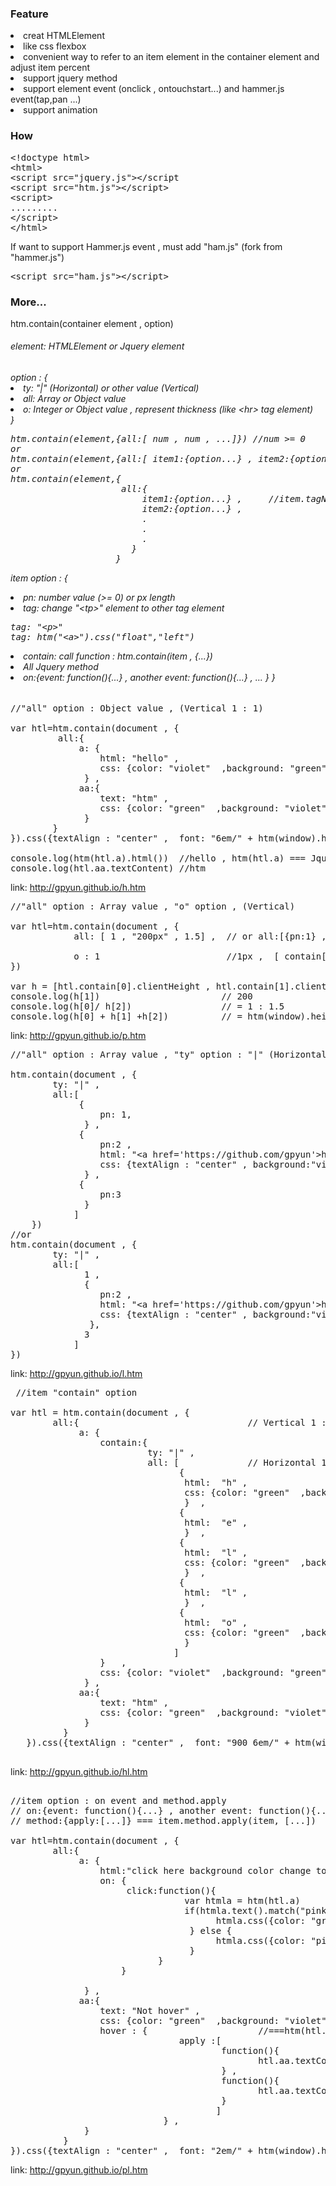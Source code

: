﻿<h3>Feature</h3>

<li> creat HTMLElement </li>
<li> like css flexbox
<li> convenient way to refer to an item element in the container element and adjust item percent
<li> support  jquery method </li>
<li> support element event (onclick , ontouchstart...) and hammer.js event(tap,pan ...)
<li> support animation

<h3> How </h3>

 <pre>
&lt;!doctype html&gt;
&lt;html&gt;
&lt;script src="jquery.js"&gt;&lt;/script
&lt;script src="htm.js"&gt;&lt;/script&gt;
&lt;script&gt;
.........
&lt;/script&gt;
&lt;/html&gt;
</pre>
If want to support Hammer.js event , must add "ham.js" (fork from "hammer.js")
<pre>&lt;script src="ham.js"&gt;&lt;/script&gt;</pre>

<h3>More...</h3>
htm.contain(container element , option)

<h6>element: HTMLElement or Jquery element</h6>
<h6>option : {
<li>            ty: "|" (Horizontal) or other value (Vertical) </li>
<li>           all:  Array or Object value</li>
<li>             o: Integer or Object value , represent thickness (like &lt;hr&gt; tag element) </li>   
            }

<pre>
htm.contain(element,{all:[ num , num , ...]}) //num >= 0
or
htm.contain(element,{all:[ item1:{option...} , item2:{option...} , ...]})                        
or   
htm.contain(element,{                         
                     all:{
                         item1:{option...} ,     //item.tagName== "TP" , &lt;tp&gt; element
                         item2:{option...} ,    
                         .
                         .
                         .
                       }
                    }
</pre>
item option : { 
<li>pn: number value (>= 0) or px length</li>
<li>tag: change "&lt;tp&gt;" element to other tag element</li>
<pre>
tag: "&lt;p&gt;"
tag: htm("&lt;a&gt;").css("float","left")
</pre> 
<li>contain: call function : htm.contain(item , {...})</li>
<li> All Jquery method </li> 
<li> on:{event: function(){...} , another event: function(){...} , ... }
} </h6>

<pre>
<tt>//"all" option : Object value , (Vertical 1 : 1)</tt>

var htl=htm.contain(document , {
         all:{
             a: {
                 html: "hello" ,
                 css: {color: "violet"  ,background: "green"}
              } ,
             aa:{
                 text: "htm" ,
                 css: {color: "green"  ,background: "violet"}
              }
        }
}).css({textAlign : "center" ,  font: "6em/" + htm(window).height()/2 + "px htm"})

console.log(htm(htl.a).html())  <tt>//hello , htm(htl.a) === Jquery(htl.a)</tt>
console.log(htl.aa.textContent) <tt>//htm</tt>
</pre>
link:  <a href= "h.htm"> http://gpyun.github.io/h.htm </a>
<pre>
<tt>//"all" option : Array value , "o" option , (Vertical)</tt>

var htl=htm.contain(document , {
            all: [ 1 , "200px" , 1.5] ,  <tt>// or all:[{pn:1} , {pn:"200px"} , {pn:1.5}]</tt>
            
            o : 1                        <tt>//1px ,  [ contain[0] , "o" Object , contain[1] , "o" Object , contain[2]]</tt>
})

var h = [htl.contain[0].clientHeight , htl.contain[1].clientHeight , htl.contain[2].clientHeight ]
console.log(h[1])                       <tt>// 200 </tt>
console.log(h[0]/ h[2])                 <tt>// = 1 : 1.5 </tt>
console.log(h[0] + h[1] +h[2])          <tt>// = htm(window).height() - 2px  , two "o" Object : total 2px </tt>
</pre>
link:  <a href= "p.htm"> http://gpyun.github.io/p.htm </a>

<pre>
<tt>//"all" option : Array value , "ty" option : "|" (Horizontal 1 : 2 : 3)</tt>

htm.contain(document , {
        ty: "|" , 
        all:[
             {
                 pn: 1,
              } ,
             {
                 pn:2 ,
                 html: "&lt;a href='https://github.com/gpyun'&gt;https://github.com/gpyun&lt;/a&gt;" ,
                 css: {textAlign : "center" , background:"violet" , lineHeight : htm(window).height() + "px"}
              } ,
             {
                 pn:3
              }
            ]
    })
<tt>//or</tt>
htm.contain(document , {
        ty: "|" , 
        all:[
              1 ,
              {
                 pn:2 ,
                 html: "&lt;a href='https://github.com/gpyun'&gt;https://github.com/gpyun&lt;/a&gt;" ,
                 css: {textAlign : "center" , background:"violet" , lineHeight : htm(window).height() + "px"}
               },
              3
            ]
})
</pre>
link:  <a href= "l.htm"> http://gpyun.github.io/l.htm </a>
<pre>
 <tt>//item "contain" option </tt>

var htl = htm.contain(document , {
        all:{                                <tt>// Vertical 1 : 1 </tt>
             a: {
                 contain:{
                          ty: "|" ,
                          all: [             <tt>// Horizontal 1 : 1 : 1 : 1 : 1 </tt>        
                                {
                                 html:  "h" ,
                                 css: {color: "green"  ,background: "lightgreen"}
                                 }  ,
                                {
                                 html:  "e" ,
                                 }  ,
                                {
                                 html:  "l" ,
                                 css: {color: "green"  ,background: "lightgreen"}
                                 }  ,
                                {
                                 html:  "l" ,
                                 }  ,
                                {
                                 html:  "o" ,
                                 css: {color: "green"  ,background: "lightgreen"}
                                 }
                               ]
                 }   ,
                 css: {color: "violet"  ,background: "green"}
              } ,
             aa:{
                 text: "htm" ,
                 css: {color: "green"  ,background: "violet"}
              }
          }
   }).css({textAlign : "center" ,  font: "900 6em/" + htm(window).height()/2 + "px htm"})

</pre>

link:  <a href= "hl.htm"> http://gpyun.github.io/hl.htm </a>
<pre>
<tt>
//item option : on event and method.apply
// on:{event: function(){...} , another event: function(){...} , ... }
// method:{apply:[...]} === item.method.apply(item, [...])
</tt>
var htl=htm.contain(document , {
        all:{
             a: {
                 html:"click here background color change to pink" ,
                 on: {
                      click:function(){
                                 var htmla = htm(htl.a)
                                 if(htmla.text().match("pink")){
                                       htmla.css({color: "green" ,"background" : "pink"}).text("click here background color change to green")
                                  } else {
                                       htmla.css({color: "pink","background" : "green"}).text("click here background color change to pink")
                                  }
                            }
                     }
                 
              } ,               
             aa:{
                 text: "Not hover" ,
                 css: {color: "green"  ,background: "violet"} ,
                 hover : {                     <tt>//===htm(htl.aa).hover.apply(htm(htl.aa) , [function(){...} , function(){...}])</tt>
                                apply :[
                                        function(){
                                               htl.aa.textContent = "Hover"     
                                        } ,
                                        function(){
                                               htl.aa.textContent = "Not hover"     
                                        }
                                       ]
                             } ,
              }
          }
}).css({textAlign : "center" ,  font: "2em/" + htm(window).height()/2 + "px htm"})
</pre>
link:  <a href= "hl.htm"> http://gpyun.github.io/pl.htm </a>